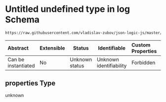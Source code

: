 # Untitled undefined type in log Schema

```txt
https://raw.githubusercontent.com/vladislav-zubov/json-logic-js/master/schemas/operators/misc/log.json#/properties
```




| Abstract            | Extensible | Status         | Identifiable            | Custom Properties | Additional Properties | Access Restrictions | Defined In                                                   |
| :------------------ | ---------- | -------------- | ----------------------- | :---------------- | --------------------- | ------------------- | ------------------------------------------------------------ |
| Can be instantiated | No         | Unknown status | Unknown identifiability | Forbidden         | Allowed               | none                | [log.json\*](operators/misc/log.json "open original schema") |

## properties Type

unknown
